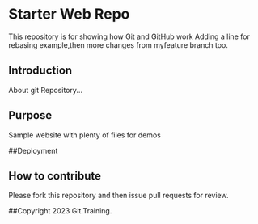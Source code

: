 # Starter Web Repo

This repository is for showing how Git and GitHub work
Adding a line for rebasing example,then more changes from myfeature branch too.
## Introduction

About git Repository...

## Purpose

Sample website with plenty of files for demos

##Deployment

## How to contribute
Please fork this repository and then issue pull requests for review.

##Copyright
2023 Git.Training.